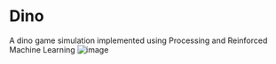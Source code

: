 # Dino
A dino game simulation implemented using Processing and Reinforced Machine Learning
![image](https://github.com/ThEditor/Dino/assets/48005807/ad2aa019-253a-4483-9502-2b02c6ecc803)
